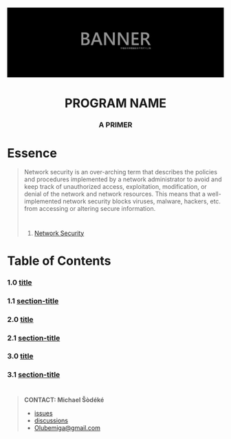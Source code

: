 <!--
[ file: README.md                   ]
====================================[ sec-1: primer ]
- description  :: ..                :
	L1: this .md file contains sections for each mechanic or technique.
	L2: ..
-------------------------------------
- explanation  :: ..                :
	L1: the purpose of this .md file is to provide an overview of
	L2: mechanics used in network security.
====================================[ sec-2: contents ]--> 
![sample-banner](MEDIA/sample-banner-1920x620.jpg)

<h1 align="center"> PROGRAM NAME </h1>
<h3 align="center"> A PRIMER </h2>

# Essence

> Network security is an over-arching term that describes the policies and procedures implemented by a network administrator
> to avoid and keep track of unauthorized access, exploitation, modification, or denial of the network and network resources.
> This means that a well-implemented network security blocks viruses, malware, hackers, etc. from accessing or altering secure
> information.
>
> #
>
> 1. [Network Security](https://www.techopedia.com/definition/24783/network-security)

# Table of Contents

### 1.0 [title](WIKIME/1-mechanics/README.md)

### 1.1 [section-title](WIKIME/1-mechanics/README.md#section-title)

### 2.0 [title](WIKIME/2-applications/README.md)

### 2.1 [section-title](WIKIME/2-applications/README.md#section-title)

### 3.0 [title](WIKIME/3-concepts/README.md)

### 3.1 [section-title](WIKIME/3-concepts/README.md#section-title)

#

> **CONTACT: Michael Šòdéké**
>
> - [issues](https://github.com/MichaelSodeke/tmp--education-repo/issues)
> - [discussions](https://github.com/MichaelSodeke/tmp--education-repo/discussions)
> - Olubemiga@gmail.com

<!--
====================================[ sec-2: END      ]-->
